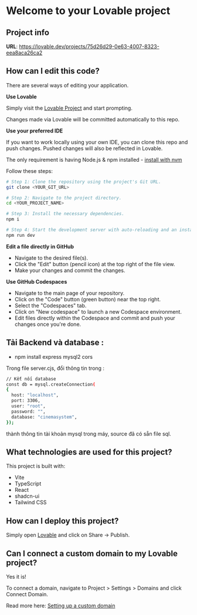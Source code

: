 # Welcome to your Lovable project

## Project info

**URL**: https://lovable.dev/projects/75d26d29-0e63-4007-8323-eea8aca26ca2

## How can I edit this code?

There are several ways of editing your application.

**Use Lovable**

Simply visit the [Lovable Project](https://lovable.dev/projects/75d26d29-0e63-4007-8323-eea8aca26ca2) and start prompting.

Changes made via Lovable will be committed automatically to this repo.

**Use your preferred IDE**

If you want to work locally using your own IDE, you can clone this repo and push changes. Pushed changes will also be reflected in Lovable.

The only requirement is having Node.js & npm installed - [install with nvm](https://github.com/nvm-sh/nvm#installing-and-updating)

Follow these steps:

```sh
# Step 1: Clone the repository using the project's Git URL.
git clone <YOUR_GIT_URL>

# Step 2: Navigate to the project directory.
cd <YOUR_PROJECT_NAME>

# Step 3: Install the necessary dependencies.
npm i

# Step 4: Start the development server with auto-reloading and an instant preview.
npm run dev
```

**Edit a file directly in GitHub**

- Navigate to the desired file(s).
- Click the "Edit" button (pencil icon) at the top right of the file view.
- Make your changes and commit the changes.

**Use GitHub Codespaces**

- Navigate to the main page of your repository.
- Click on the "Code" button (green button) near the top right.
- Select the "Codespaces" tab.
- Click on "New codespace" to launch a new Codespace environment.
- Edit files directly within the Codespace and commit and push your changes once you're done.

## Tải Backend và database : 
- npm install express mysql2 cors

Trong file server.cjs, đổi thông tin trong :
```sh
// Kết nối database 
const db = mysql.createConnection(
{ 
  host: "localhost",
  port: 3306,
  user: "root",
  password: "",
  database: "cinemasystem",
});
```
thành thông tin tài khoản mysql trong máy, source đã có sẵn file sql.

## What technologies are used for this project?

This project is built with:

- Vite
- TypeScript
- React
- shadcn-ui
- Tailwind CSS

## How can I deploy this project?

Simply open [Lovable](https://lovable.dev/projects/75d26d29-0e63-4007-8323-eea8aca26ca2) and click on Share -> Publish.

## Can I connect a custom domain to my Lovable project?

Yes it is!

To connect a domain, navigate to Project > Settings > Domains and click Connect Domain.

Read more here: [Setting up a custom domain](https://docs.lovable.dev/tips-tricks/custom-domain#step-by-step-guide)
